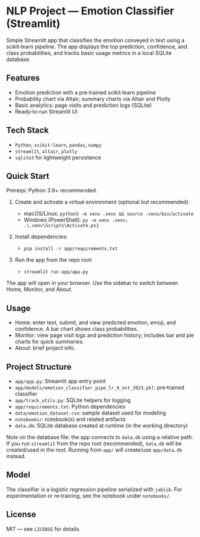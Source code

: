 # NLP Project — Emotion Classifier (Streamlit)

Simple Streamlit app that classifies the emotion conveyed in text using a scikit‑learn pipeline. The app displays the top prediction, confidence, and class probabilities, and tracks basic usage metrics in a local SQLite database.

## Features
- Emotion prediction with a pre‑trained scikit‑learn pipeline
- Probability chart via Altair; summary charts via Altair and Plotly
- Basic analytics: page visits and prediction logs (SQLite)
- Ready‑to‑run Streamlit UI

## Tech Stack
- `Python`, `scikit-learn`, `pandas`, `numpy`
- `streamlit`, `altair`, `plotly`
- `sqlite3` for lightweight persistence

## Quick Start
Prereqs: Python 3.9+ recommended.

1) Create and activate a virtual environment (optional but recommended):
   - macOS/Linux: `python3 -m venv .venv && source .venv/bin/activate`
   - Windows (PowerShell): `py -m venv .venv; .\.venv\Scripts\Activate.ps1`

2) Install dependencies:
   - `pip install -r app/requirements.txt`

3) Run the app from the repo root:
   - `streamlit run app/app.py`

The app will open in your browser. Use the sidebar to switch between Home, Monitor, and About.

## Usage
- Home: enter text, submit, and view predicted emotion, emoji, and confidence. A bar chart shows class probabilities.
- Monitor: view page visit logs and prediction history; includes bar and pie charts for quick summaries.
- About: brief project info.

## Project Structure
- `app/app.py`: Streamlit app entry point
- `app/models/emotion_classifier_pipe_lr_8_oct_2023.pkl`: pre‑trained classifier
- `app/track_utils.py`: SQLite helpers for logging
- `app/requirements.txt`: Python dependencies
- `data/emotion_dataset.csv`: sample dataset used for modeling
- `notebooks/`: notebook(s) and related artifacts
- `data.db`: SQLite database created at runtime (in the working directory)

Note on the database file: the app connects to `data.db` using a relative path. If you run `streamlit` from the repo root (recommended), `data.db` will be created/used in the root. Running from `app/` will create/use `app/data.db` instead.

## Model
The classifier is a logistic regression pipeline serialized with `joblib`. For experimentation or re‑training, see the notebook under `notebooks/`.

## License
MIT — see `LICENSE` for details.
